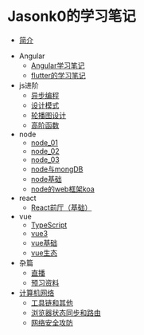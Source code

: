 # Jasonk0的学习笔记

* [简介](README.md)

- Angular
  * [Angular学习笔记](Angular/Angular学习笔记.md)
  * [flutter的学习笔记](Angular/flutter的学习笔记.md)
- js进阶
  * [异步编程](js进阶/异步编程.md)
  * [设计模式](js进阶/设计模式.md)
  * [轮播图设计](js进阶/轮播图设计.md)
  * [高阶函数](js进阶/高阶函数.md)
- node
  * [node_01](node/node_01.md)
  * [node_02](node/node_02.md)
  * [node_03](node/node_03.md)
  * [node与mongDB](node/node与mongDB.md)
  * [node基础](node/node基础.md)
  * [node的web框架koa](node/node的web框架koa.md)
- react
  * [React前厅（基础）](react/React前厅（基础）.md)
- vue
  * [TypeScript](vue/TypeScript.md)
  * [vue3](vue/vue3.md)
  * [vue基础](vue/vue基础.md)
  * [vue生态](vue/vue生态.md)
- 杂篇
  * [直播](杂篇/直播.md)
  * [预习资料](杂篇/预习资料.md)
- [计算机网络](计算机网络/计算机网络.md)
  * [工具链和其他](计算机网络/工具链和其他.md)
  * [浏览器状态同步和路由](计算机网络/浏览器状态同步和路由.md)
  * [网络安全攻防](计算机网络/网络安全攻防.md)
